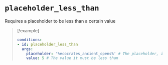# `placeholder_less_than`

Requires a placeholder to be less than a certain value

> [!example]
> ```yaml
> conditions:
> - id: placeholder_less_than
>   args:
>     placeholder: '%ecocrates_ancient_opens%' # The placeholder, including %
>     value: 5 # The value it must be less than
> ```
